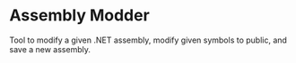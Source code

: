 # Assembly Modder

Tool to modify a given .NET assembly,
modify given symbols to public,
and save a new assembly.

